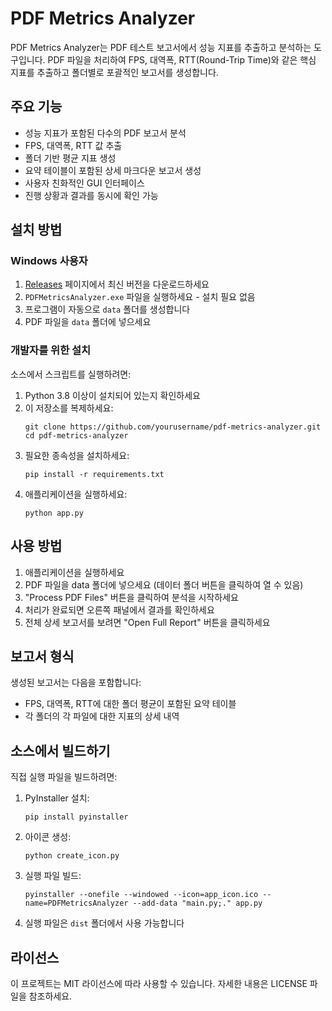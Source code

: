 # PDF Metrics Analyzer

PDF Metrics Analyzer는 PDF 테스트 보고서에서 성능 지표를 추출하고 분석하는 도구입니다. PDF 파일을 처리하여 FPS, 대역폭, RTT(Round-Trip Time)와 같은 핵심 지표를 추출하고 폴더별로 포괄적인 보고서를 생성합니다.

## 주요 기능

- 성능 지표가 포함된 다수의 PDF 보고서 분석
- FPS, 대역폭, RTT 값 추출
- 폴더 기반 평균 지표 생성
- 요약 테이블이 포함된 상세 마크다운 보고서 생성
- 사용자 친화적인 GUI 인터페이스
- 진행 상황과 결과를 동시에 확인 가능

## 설치 방법

### Windows 사용자

1. [Releases](../../releases) 페이지에서 최신 버전을 다운로드하세요
2. `PDFMetricsAnalyzer.exe` 파일을 실행하세요 - 설치 필요 없음
3. 프로그램이 자동으로 `data` 폴더를 생성합니다
4. PDF 파일을 `data` 폴더에 넣으세요

### 개발자를 위한 설치

소스에서 스크립트를 실행하려면:

1. Python 3.8 이상이 설치되어 있는지 확인하세요
2. 이 저장소를 복제하세요:
   ```
   git clone https://github.com/yourusername/pdf-metrics-analyzer.git
   cd pdf-metrics-analyzer
   ```
3. 필요한 종속성을 설치하세요:
   ```
   pip install -r requirements.txt
   ```
4. 애플리케이션을 실행하세요:
   ```
   python app.py
   ```

## 사용 방법

1. 애플리케이션을 실행하세요
2. PDF 파일을 data 폴더에 넣으세요 (데이터 폴더 버튼을 클릭하여 열 수 있음)
3. "Process PDF Files" 버튼을 클릭하여 분석을 시작하세요
4. 처리가 완료되면 오른쪽 패널에서 결과를 확인하세요
5. 전체 상세 보고서를 보려면 "Open Full Report" 버튼을 클릭하세요

## 보고서 형식

생성된 보고서는 다음을 포함합니다:
- FPS, 대역폭, RTT에 대한 폴더 평균이 포함된 요약 테이블
- 각 폴더의 각 파일에 대한 지표의 상세 내역

## 소스에서 빌드하기

직접 실행 파일을 빌드하려면:

1. PyInstaller 설치:
   ```
   pip install pyinstaller
   ```
2. 아이콘 생성:
   ```
   python create_icon.py
   ```
3. 실행 파일 빌드:
   ```
   pyinstaller --onefile --windowed --icon=app_icon.ico --name=PDFMetricsAnalyzer --add-data "main.py;." app.py
   ```
4. 실행 파일은 `dist` 폴더에서 사용 가능합니다

## 라이선스

이 프로젝트는 MIT 라이선스에 따라 사용할 수 있습니다. 자세한 내용은 LICENSE 파일을 참조하세요.